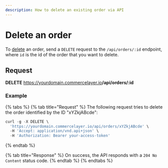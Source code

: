 ```yaml
---
description: How to delete an existing order via API
---
```


# Delete an order

To <a href="https://docs.commercelayer.io/developers/deleting-resources" target="_blank">delete</a> an order, send a `DELETE` request to the `/api/orders/:id` endpoint, where `id` is the id of the order that you want to delete.

## Request

**DELETE** https://yourdomain.commercelayer.io<b>/api/orders/:id</b>

### Example

{% tabs %}
{% tab title="Request" %}
The following request tries to delete the order identified by the ID "xYZkjABcde":

```javascript
curl -g -X DELETE \
  'https://yourdomain.commercelayer.io/api/orders/xYZkjABcde' \
  -H 'Accept: application/vnd.api+json' \
  -H 'Authorization: Bearer your-access-token'
```
{% endtab %}

{% tab title="Response" %}
On success, the API responds with a `204 No Content` status code.
{% endtab %}
{% endtabs %}

